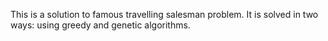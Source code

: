 This is a solution to famous travelling salesman problem.
It is solved in two ways: using greedy and genetic algorithms.
